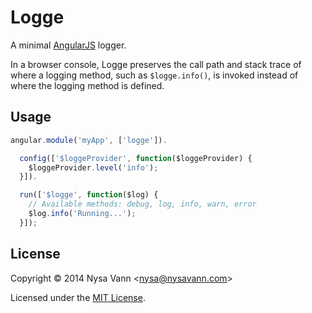# Logge

A minimal [AngularJS](https://angularjs.org/) logger.

In a browser console, Logge preserves the call path and stack trace of where a logging method, such as `$logge.info()`, is invoked instead of where the logging method is defined.

## Usage

```javascript
angular.module('myApp', ['logge']).

  config(['$loggeProvider', function($loggeProvider) {
    $loggeProvider.level('info');
  }]).

  run(['$logge', function($log) {
    // Available methods: debug, log, info, warn, error
    $log.info('Running...');
  }]);
```

## License

Copyright &copy; 2014 Nysa Vann <<nysa@nysavann.com>>

Licensed under the [MIT License](http://opensource.org/licenses/MIT).

